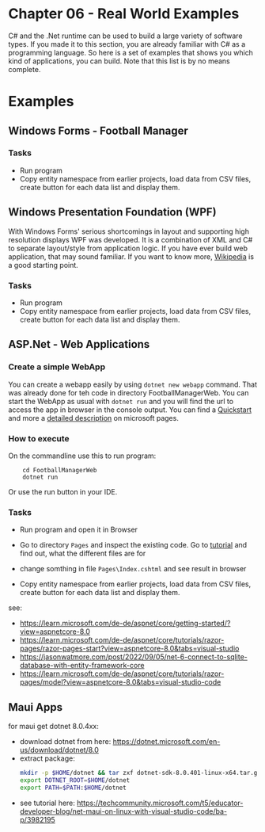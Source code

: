 # Chapter 06 - Real World Examples
C# and the .Net runtime can be used to build a large variety of software types. If you made it to this section, you are already familiar with C# as a programming language. So here is a set of examples that shows you which kind of applications, you can build. Note that this list is by no means complete. 

# Examples

## Windows Forms - Football Manager

### Tasks
* Run program
* Copy entity namespace from earlier projects, load data from CSV files, create button for each data list and display them.

## Windows Presentation Foundation (WPF)
With Windows Forms' serious shortcomings in layout and supporting high resolution displays WPF was developed. It is a combination of XML and C# to separate layout/style from application logic. If you have ever build web application, that may sound familiar. If you want to know more, [Wikipedia](https://en.wikipedia.org/wiki/Windows_Presentation_Foundation) is a good starting point.

### Tasks
* Run program
* Copy entity namespace from earlier projects, load data from CSV files, create button for each data list and display them.

## ASP.Net - Web Applications

### Create a simple WebApp
You can create a webapp easily by using `dotnet new webapp` command. That was already done for teh code in directory FootballManagerWeb. You can start the WebApp as usual with `dotnet run` and you will find the url to access the app in browser in the console output. You can find a [Quickstart](https://learn.microsoft.com/de-de/aspnet/core/getting-started/?view=aspnetcore-8.0) and more a [detailed description](https://learn.microsoft.com/de-de/aspnet/core/tutorials/razor-pages/razor-pages-start?view=aspnetcore-8.0&tabs=visual-studio-code) on microsoft pages.

### How to execute
On the commandline use this to run program:
```shell
    cd FootballManagerWeb
    dotnet run
```
Or use the run button in your IDE.

### Tasks
* Run program and open it in Browser
* Go to directory `Pages` and inspect the existing code. Go to [tutorial](https://learn.microsoft.com/de-de/aspnet/core/tutorials/razor-pages/razor-pages-start?view=aspnetcore-8.0&tabs=visual-studio-code) and find out, what the different files are for
* change somthing in file `Pages\Index.cshtml` and see result in browser

* Copy entity namespace from earlier projects, load data from CSV files, create button for each data list and display them.

see:
* https://learn.microsoft.com/de-de/aspnet/core/getting-started/?view=aspnetcore-8.0
* https://learn.microsoft.com/de-de/aspnet/core/tutorials/razor-pages/razor-pages-start?view=aspnetcore-8.0&tabs=visual-studio
* https://jasonwatmore.com/post/2022/09/05/net-6-connect-to-sqlite-database-with-entity-framework-core
* https://learn.microsoft.com/de-de/aspnet/core/tutorials/razor-pages/model?view=aspnetcore-8.0&tabs=visual-studio-code


## Maui Apps

for maui get dotnet 8.0.4xx:
* download dotnet from here: https://dotnet.microsoft.com/en-us/download/dotnet/8.0
* extract package:
    ```sh
    mkdir -p $HOME/dotnet && tar zxf dotnet-sdk-8.0.401-linux-x64.tar.gz -C $HOME/dotnet
    export DOTNET_ROOT=$HOME/dotnet
    export PATH=$PATH:$HOME/dotnet
    ```
* see tutorial here: https://techcommunity.microsoft.com/t5/educator-developer-blog/net-maui-on-linux-with-visual-studio-code/ba-p/3982195


